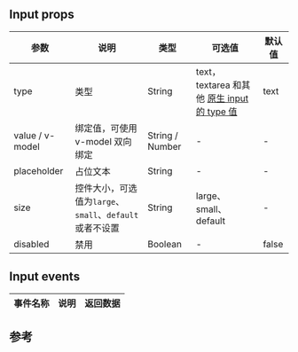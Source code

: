 ## Input props

| 参数 | 说明 | 类型 | 可选值 | 默认值 |
| - | - | - | - | - |
| type | 类型 | String | text，textarea 和其他 [原生 input 的 type 值](https://developer.mozilla.org/en-US/docs/Web/HTML/Element/input#Form_%3Cinput%3E_types) | text |
| value / v-model | 绑定值，可使用 v-model 双向绑定 | String / Number | - | - |
| placeholder | 占位文本 | String | - | - |
| size | 控件大小，可选值为`large`、`small`、`default`或者不设置 | String | large、small、default | - |
| disabled | 禁用 | Boolean | - | false |

## Input events

| 事件名称 | 说明 | 返回数据 |
| - | - | - |

## 参考

